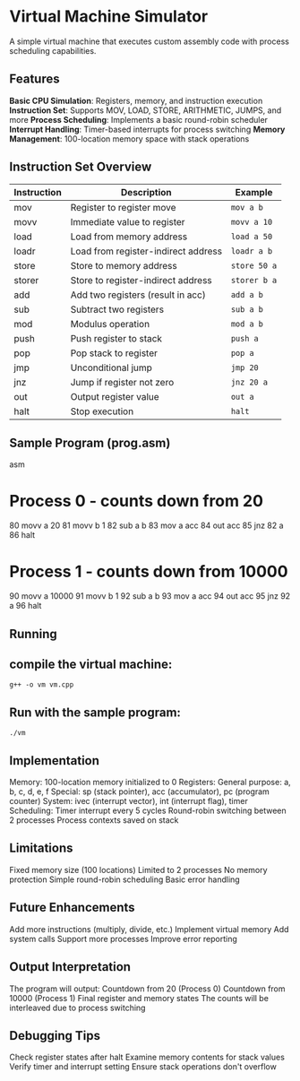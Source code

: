 # Virtual Machine Simulator
A simple virtual machine that executes custom assembly code with process scheduling capabilities.

## Features   
   **Basic CPU Simulation**: Registers, memory, and instruction execution
   **Instruction Set**: Supports MOV, LOAD, STORE, ARITHMETIC, JUMPS, and more
   **Process Scheduling**: Implements a basic round-robin scheduler
   **Interrupt Handling**: Timer-based interrupts for process switching
   **Memory Management**: 100-location memory space with stack operations

## Instruction Set Overview

| Instruction | Description                          | Example           |
|-------------|--------------------------------------|-------------------|
| mov         | Register to register move            | `mov a b`         |
| movv        | Immediate value to register          | `movv a 10`       |
| load        | Load from memory address             | `load a 50`       |
| loadr       | Load from register-indirect address  | `loadr a b`       |
| store       | Store to memory address              | `store 50 a`      |
| storer      | Store to register-indirect address   | `storer b a`      |
| add         | Add two registers (result in acc)    | `add a b`         |
| sub         | Subtract two registers               | `sub a b`         |
| mod         | Modulus operation                    | `mod a b`         |
| push        | Push register to stack               | `push a`          |
| pop         | Pop stack to register                | `pop a`           |
| jmp         | Unconditional jump                   | `jmp 20`          |
| jnz         | Jump if register not zero            | `jnz 20 a`        |
| out         | Output register value                | `out a`           |
| halt        | Stop execution                       | `halt`            |

## Sample Program (prog.asm)
asm
# Process 0 - counts down from 20
80 movv a 20
81 movv b 1
82 sub a b
83 mov a acc
84 out acc
85 jnz 82 a
86 halt

# Process 1 - counts down from 10000
90 movv a 10000
91 movv b 1
92 sub a b
93 mov a acc
94 out acc
95 jnz 92 a
96 halt

## Running
## compile the virtual machine: 
    g++ -o vm vm.cpp
## Run with the sample program: 
    ./vm

## Implementation 
  Memory: 100-location memory initialized to 0
  Registers:
          General purpose: a, b, c, d, e, f
          Special: sp (stack pointer), acc (accumulator), pc (program counter)
          System: ivec (interrupt vector), int (interrupt flag), timer
  Scheduling:
          Timer interrupt every 5 cycles
          Round-robin switching between 2 processes
          Process contexts saved on stack

## Limitations
   Fixed memory size (100 locations)
   Limited to 2 processes 
   No memory protection
   Simple round-robin scheduling
   Basic error handling

## Future Enhancements
   Add more instructions (multiply, divide, etc.)
   Implement virtual memory
   Add system calls
   Support more processes
   Improve error reporting

## Output Interpretation
   The program will output:
                       Countdown from 20 (Process 0)
                       Countdown from 10000 (Process 1)
                       Final register and memory states
                       The counts will be interleaved due to process switching

## Debugging Tips
  Check register states after halt
    Examine memory contents for stack values
    Verify timer and interrupt setting
    Ensure stack operations don't overflow
